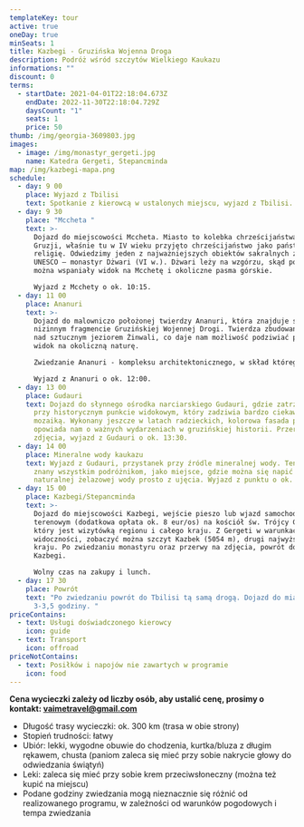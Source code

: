 ```yaml
---
templateKey: tour
active: true
oneDay: true
minSeats: 1
title: Kazbegi - Gruzińska Wojenna Droga
description: Podróż wśród szczytów Wielkiego Kaukazu
informations: ""
discount: 0
terms:
  - startDate: 2021-04-01T22:18:04.673Z
    endDate: 2022-11-30T22:18:04.729Z
    daysCount: "1"
    seats: 1
    price: 50
thumb: /img/georgia-3609803.jpg
images:
  - image: /img/monastyr_gergeti.jpg
    name: Katedra Gergeti, Stepancminda
map: /img/kazbegi-mapa.png
schedule:
  - day: 9 00
    place: Wyjazd z Tbilisi
    text: Spotkanie z kierowcą w ustalonych miejscu, wyjazd z Tbilisi.
  - day: 9 30
    place: "Mccheta "
    text: >-
      Dojazd do miejscowości Mccheta. Miasto to kolebka chrześcijaństwa w
      Gruzji, właśnie tu w IV wieku przyjęto chrześcijaństwo jako państwową
      religię. Odwiedzimy jeden z najważniejszych obiektów sakralnych z listy
      UNESCO – monastyr Dżwari (VI w.). Dżwari leży na wzgórzu, skąd podziwiać
      można wspaniały widok na Mcchetę i okoliczne pasma górskie. 

      Wyjazd z Mcchety o ok. 10:15. 
  - day: 11 00
    place: Ananuri
    text: >-
      Dojazd do malowniczo położonej twierdzy Ananuri, która znajduje się na
      nizinnym fragmencie Gruzińskiej Wojennej Drogi. Twierdza zbudowana jest
      nad sztucznym jeziorem Żinwali, co daje nam możliwość podziwiać przepiękny
      widok na okoliczną naturę. 

      Zwiedzanie Ananuri - kompleksu architektonicznego, w skład którego wchodzą: główny kościół, mniejszy nieczynny kościół, wieża obronna oraz mur obronny twierdzy, cały kompleks należy do XVII w. 

      Wyjazd z Ananuri o ok. 12:00.
  - day: 13 00
    place: Gudauri
    text: Dojazd do słynnego ośrodka narciarskiego Gudauri, gdzie zatrzymamy się
      przy historycznym punkcie widokowym, który zadziwia bardzo ciekawą
      mozaiką. Wykonany jeszcze w latach radzieckich, kolorowa fasada pomnika
      opowiada nam o ważnych wydarzeniach w gruzińskiej historii. Przerwa na
      zdjęcia, wyjazd z Gudauri o ok. 13:30.
  - day: 14 00
    place: Mineralne wody kaukazu
    text: Wyjazd z Gudauri, przystanek przy źródle mineralnej wody. Ten punkt jest
      znany wszystkim podróżnikom, jako miejsce, gdzie można się napić
      naturalnej żelazowej wody prosto z ujęcia. Wyjazd z punktu o ok. 14:15
  - day: 15 00
    place: Kazbegi/Stepancminda
    text: >-
      Dojazd do miejscowości Kazbegi, wejście pieszo lub wjazd samochodem
      terenowym (dodatkowa opłata ok. 8 eur/os) na kościół św. Trójcy Gergeti,
      który jest wizytówką regionu i całego kraju. Z Gergeti w warunkach dobrej
      widoczności, zobaczyć można szczyt Kazbek (5054 m), drugi najwyższy szczyt
      kraju. Po zwiedzaniu monastyru oraz przerwy na zdjęcia, powrót do centrum
      Kazbegi. 

      Wolny czas na zakupy i lunch. 
  - day: 17 30
    place: Powrót
    text: "Po zwiedzaniu powrót do Tbilisi tą samą drogą. Dojazd do miasta za ok.
      3-3,5 godziny. "
priceContains:
  - text: Usługi doświadczonego kierowcy
    icon: guide
  - text: Transport
    icon: offroad
priceNotContains:
  - text: Posiłków i napojów nie zawartych w programie
    icon: food
---
```

**Cena wycieczki zależy od liczby osób, aby ustalić cenę, prosimy o kontakt: vaimetravel@gmail.com**

* Długość trasy wycieczki: ok. 300 km (trasa w obie strony) 
* Stopień trudności: łatwy
* Ubiór: lekki, wygodne obuwie do chodzenia, kurtka/bluza z długim rękawem, chusta (paniom zaleca się mieć przy sobie nakrycie głowy do odwiedzania świątyń)
* Leki: zaleca się mieć przy sobie krem przeciwsłoneczny (można też kupić na miejscu)
* Podane godziny zwiedzania mogą nieznacznie się różnić od realizowanego programu, w zależności od warunków pogodowych i tempa zwiedzania